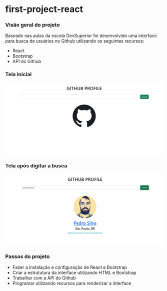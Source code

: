 # first-project-react

### Visão geral do projeto

Baseado nas aulas da escola DevSuperior foi desenvolvido uma interface para busca de usuários no Github utilizando os seguintes recursos:

- React
- Bootstrap
- API do Github

### Tela inicial

![Image](prints/photo1.jpg "Tela inicial")

### Tela após digitar a busca

![Image](prints/photo2.jpg "Tela com busca")

### Passos do projeto

- Fazer a instalação e configuração de React e Bootstrap
- Criar a estrututura da interface utilizando HTML e Bootstrap 
- Trabalhar com a API do Github
- Programar utilizando recursos para renderizar a interface
